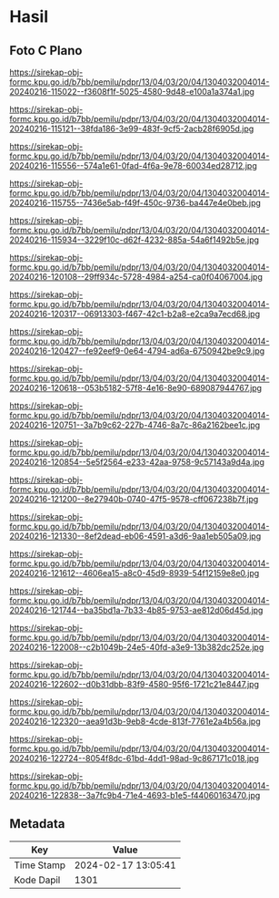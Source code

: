 # Hasil

## Foto C Plano

https://sirekap-obj-formc.kpu.go.id/b7bb/pemilu/pdpr/13/04/03/20/04/1304032004014-20240216-115022--f3608f1f-5025-4580-9d48-e100a1a374a1.jpg

https://sirekap-obj-formc.kpu.go.id/b7bb/pemilu/pdpr/13/04/03/20/04/1304032004014-20240216-115121--38fda186-3e99-483f-9cf5-2acb28f6905d.jpg

https://sirekap-obj-formc.kpu.go.id/b7bb/pemilu/pdpr/13/04/03/20/04/1304032004014-20240216-115556--574a1e61-0fad-4f6a-9e78-60034ed28712.jpg

https://sirekap-obj-formc.kpu.go.id/b7bb/pemilu/pdpr/13/04/03/20/04/1304032004014-20240216-115755--7436e5ab-f49f-450c-9736-ba447e4e0beb.jpg

https://sirekap-obj-formc.kpu.go.id/b7bb/pemilu/pdpr/13/04/03/20/04/1304032004014-20240216-115934--3229f10c-d62f-4232-885a-54a6f1492b5e.jpg

https://sirekap-obj-formc.kpu.go.id/b7bb/pemilu/pdpr/13/04/03/20/04/1304032004014-20240216-120108--29ff934c-5728-4984-a254-ca0f04067004.jpg

https://sirekap-obj-formc.kpu.go.id/b7bb/pemilu/pdpr/13/04/03/20/04/1304032004014-20240216-120317--06913303-f467-42c1-b2a8-e2ca9a7ecd68.jpg

https://sirekap-obj-formc.kpu.go.id/b7bb/pemilu/pdpr/13/04/03/20/04/1304032004014-20240216-120427--fe92eef9-0e64-4794-ad6a-6750942be9c9.jpg

https://sirekap-obj-formc.kpu.go.id/b7bb/pemilu/pdpr/13/04/03/20/04/1304032004014-20240216-120618--053b5182-57f8-4e16-8e90-689087944767.jpg

https://sirekap-obj-formc.kpu.go.id/b7bb/pemilu/pdpr/13/04/03/20/04/1304032004014-20240216-120751--3a7b9c62-227b-4746-8a7c-86a2162bee1c.jpg

https://sirekap-obj-formc.kpu.go.id/b7bb/pemilu/pdpr/13/04/03/20/04/1304032004014-20240216-120854--5e5f2564-e233-42aa-9758-9c57143a9d4a.jpg

https://sirekap-obj-formc.kpu.go.id/b7bb/pemilu/pdpr/13/04/03/20/04/1304032004014-20240216-121200--8e27940b-0740-47f5-9578-cff067238b7f.jpg

https://sirekap-obj-formc.kpu.go.id/b7bb/pemilu/pdpr/13/04/03/20/04/1304032004014-20240216-121330--8ef2dead-eb06-4591-a3d6-9aa1eb505a09.jpg

https://sirekap-obj-formc.kpu.go.id/b7bb/pemilu/pdpr/13/04/03/20/04/1304032004014-20240216-121612--4606ea15-a8c0-45d9-8939-54f12159e8e0.jpg

https://sirekap-obj-formc.kpu.go.id/b7bb/pemilu/pdpr/13/04/03/20/04/1304032004014-20240216-121744--ba35bd1a-7b33-4b85-9753-ae812d06d45d.jpg

https://sirekap-obj-formc.kpu.go.id/b7bb/pemilu/pdpr/13/04/03/20/04/1304032004014-20240216-122008--c2b1049b-24e5-40fd-a3e9-13b382dc252e.jpg

https://sirekap-obj-formc.kpu.go.id/b7bb/pemilu/pdpr/13/04/03/20/04/1304032004014-20240216-122602--d0b31dbb-83f9-4580-95f6-1721c21e8447.jpg

https://sirekap-obj-formc.kpu.go.id/b7bb/pemilu/pdpr/13/04/03/20/04/1304032004014-20240216-122320--aea91d3b-9eb8-4cde-813f-7761e2a4b56a.jpg

https://sirekap-obj-formc.kpu.go.id/b7bb/pemilu/pdpr/13/04/03/20/04/1304032004014-20240216-122724--8054f8dc-61bd-4dd1-98ad-9c867171c018.jpg

https://sirekap-obj-formc.kpu.go.id/b7bb/pemilu/pdpr/13/04/03/20/04/1304032004014-20240216-122838--3a7fc9b4-71e4-4693-b1e5-f44060163470.jpg


## Metadata

| Key        | Value               |
| ---------- | ------------------- |
| Time Stamp | 2024-02-17 13:05:41 |
| Kode Dapil | 1301                |



